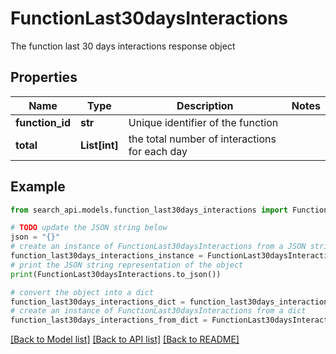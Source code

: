 # FunctionLast30daysInteractions

The function last 30 days interactions response object

## Properties

Name | Type | Description | Notes
------------ | ------------- | ------------- | -------------
**function_id** | **str** | Unique identifier of the function | 
**total** | **List[int]** | the total number of interactions for each day | 

## Example

```python
from search_api.models.function_last30days_interactions import FunctionLast30daysInteractions

# TODO update the JSON string below
json = "{}"
# create an instance of FunctionLast30daysInteractions from a JSON string
function_last30days_interactions_instance = FunctionLast30daysInteractions.from_json(json)
# print the JSON string representation of the object
print(FunctionLast30daysInteractions.to_json())

# convert the object into a dict
function_last30days_interactions_dict = function_last30days_interactions_instance.to_dict()
# create an instance of FunctionLast30daysInteractions from a dict
function_last30days_interactions_from_dict = FunctionLast30daysInteractions.from_dict(function_last30days_interactions_dict)
```
[[Back to Model list]](../README.md#documentation-for-models) [[Back to API list]](../README.md#documentation-for-api-endpoints) [[Back to README]](../README.md)


